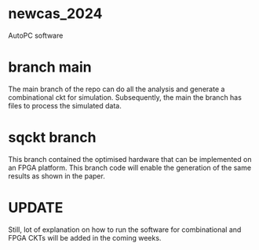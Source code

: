 # newcas_2024
AutoPC software

# branch main

The main branch of the repo can do all the analysis and generate a combinational ckt for simulation.
Subsequently, the main the branch has files to process the simulated data.

# sqckt branch

This branch contained the optimised hardware that can be implemented on an FPGA platform. This branch code will enable the generation of the same results as shown in the paper.

# UPDATE

Still, lot of explanation on how to run the software for combinational and FPGA CKTs will be added in the coming weeks.
